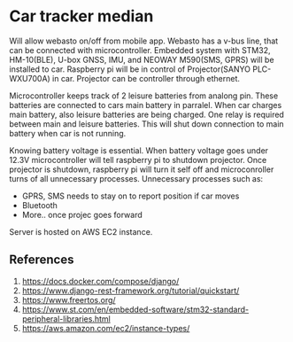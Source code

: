 # Car tracker median

Will allow webasto on/off from mobile app. Webasto has a v-bus line, that can be connected with microcontroller.
Embedded system with STM32, HM-10(BLE), U-box GNSS, IMU, and NEOWAY M590(SMS, GPRS) will be installed to car.
Raspberry pi will be in control of Projector(SANYO PLC-WXU700A) in car. Projector can be controller through ethernet.

Microcontroller keeps track of 2 leisure batteries from analong pin. These batteries are connected to cars main battery in parralel. 
When car charges main battery, also leisure batteries are being charged. One relay is required between main and leisure batteries.
This will shut down connection to main battery when car is not running.

Knowing battery voltage is essential. When battery voltage goes under 12.3V microcontroller will tell raspberry pi to shutdown projector. Once projector is shutdown, raspberry pi will turn it self off and microconroller turns of all unnecessary processes. 
Unnecessary processes such as:
- GPRS, SMS needs to stay on to report position if car moves
- Bluetooth
- More.. once projec goes forward

Server is hosted on AWS EC2 instance.

## References
1. https://docs.docker.com/compose/django/
2. https://www.django-rest-framework.org/tutorial/quickstart/
3. https://www.freertos.org/
4. https://www.st.com/en/embedded-software/stm32-standard-peripheral-libraries.html
5. https://aws.amazon.com/ec2/instance-types/